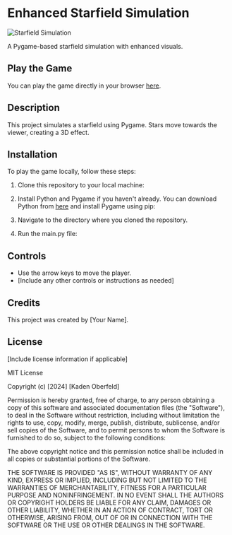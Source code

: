 # Enhanced Starfield Simulation

![Starfield Simulation](<link to an image or GIF of your simulation>)

A Pygame-based starfield simulation with enhanced visuals.

## Play the Game

You can play the game directly in your browser [here](<link to your hosted game on GitHub Pages>).

## Description

This project simulates a starfield using Pygame. Stars move towards the viewer, creating a 3D effect.

## Installation

To play the game locally, follow these steps:

1. Clone this repository to your local machine:


2. Install Python and Pygame if you haven't already. You can download Python from [here](https://www.python.org/) and install Pygame using pip:


3. Navigate to the directory where you cloned the repository.

4. Run the main.py file:



## Controls

- Use the arrow keys to move the player.
- [Include any other controls or instructions as needed]

## Credits

This project was created by [Your Name].

## License

[Include license information if applicable]

MIT License

Copyright (c) [2024] [Kaden Oberfeld]

Permission is hereby granted, free of charge, to any person obtaining a copy
of this software and associated documentation files (the "Software"), to deal
in the Software without restriction, including without limitation the rights
to use, copy, modify, merge, publish, distribute, sublicense, and/or sell
copies of the Software, and to permit persons to whom the Software is
furnished to do so, subject to the following conditions:

The above copyright notice and this permission notice shall be included in all
copies or substantial portions of the Software.

THE SOFTWARE IS PROVIDED "AS IS", WITHOUT WARRANTY OF ANY KIND, EXPRESS OR
IMPLIED, INCLUDING BUT NOT LIMITED TO THE WARRANTIES OF MERCHANTABILITY,
FITNESS FOR A PARTICULAR PURPOSE AND NONINFRINGEMENT. IN NO EVENT SHALL THE
AUTHORS OR COPYRIGHT HOLDERS BE LIABLE FOR ANY CLAIM, DAMAGES OR OTHER
LIABILITY, WHETHER IN AN ACTION OF CONTRACT, TORT OR OTHERWISE, ARISING FROM,
OUT OF OR IN CONNECTION WITH THE SOFTWARE OR THE USE OR OTHER DEALINGS IN THE
SOFTWARE.
